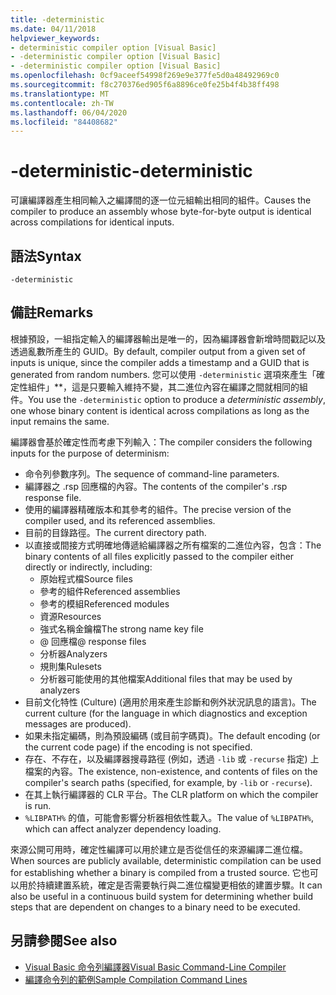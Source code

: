 ```yaml
---
title: -deterministic
ms.date: 04/11/2018
helpviewer_keywords:
- deterministic compiler option [Visual Basic]
- -deterministic compiler option [Visual Basic]
- -deterministic compiler option [Visual Basic]
ms.openlocfilehash: 0cf9aceef54998f269e9e377fe5d0a48492969c0
ms.sourcegitcommit: f8c270376ed905f6a8896ce0fe25b4f4b38ff498
ms.translationtype: MT
ms.contentlocale: zh-TW
ms.lasthandoff: 06/04/2020
ms.locfileid: "84408682"
---
```

# <a name="-deterministic"></a><span data-ttu-id="bd978-102">-deterministic</span><span class="sxs-lookup"><span data-stu-id="bd978-102">-deterministic</span></span>

<span data-ttu-id="bd978-103">可讓編譯器產生相同輸入之編譯間的逐一位元組輸出相同的組件。</span><span class="sxs-lookup"><span data-stu-id="bd978-103">Causes the compiler to produce an assembly whose byte-for-byte output is identical across compilations for identical inputs.</span></span>

## <a name="syntax"></a><span data-ttu-id="bd978-104">語法</span><span class="sxs-lookup"><span data-stu-id="bd978-104">Syntax</span></span>

```console
-deterministic
```

## <a name="remarks"></a><span data-ttu-id="bd978-105">備註</span><span class="sxs-lookup"><span data-stu-id="bd978-105">Remarks</span></span>

<span data-ttu-id="bd978-106">根據預設，一組指定輸入的編譯器輸出是唯一的，因為編譯器會新增時間戳記以及透過亂數所產生的 GUID。</span><span class="sxs-lookup"><span data-stu-id="bd978-106">By default, compiler output from a given set of inputs is unique, since the compiler adds a timestamp and a GUID that is generated from random numbers.</span></span> <span data-ttu-id="bd978-107">您可以使用 `-deterministic` 選項來產生「確定性組件」\*\*，這是只要輸入維持不變，其二進位內容在編譯之間就相同的組件。</span><span class="sxs-lookup"><span data-stu-id="bd978-107">You use the `-deterministic` option to produce a *deterministic assembly*, one whose binary content is identical across compilations as long as the input remains the same.</span></span>

<span data-ttu-id="bd978-108">編譯器會基於確定性而考慮下列輸入：</span><span class="sxs-lookup"><span data-stu-id="bd978-108">The compiler considers the following inputs for the purpose of determinism:</span></span>

- <span data-ttu-id="bd978-109">命令列參數序列。</span><span class="sxs-lookup"><span data-stu-id="bd978-109">The sequence of command-line parameters.</span></span>
- <span data-ttu-id="bd978-110">編譯器之 .rsp 回應檔的內容。</span><span class="sxs-lookup"><span data-stu-id="bd978-110">The contents of the compiler's .rsp response file.</span></span>
- <span data-ttu-id="bd978-111">使用的編譯器精確版本和其參考的組件。</span><span class="sxs-lookup"><span data-stu-id="bd978-111">The precise version of the compiler used, and its referenced assemblies.</span></span>
- <span data-ttu-id="bd978-112">目前的目錄路徑。</span><span class="sxs-lookup"><span data-stu-id="bd978-112">The current directory path.</span></span>
- <span data-ttu-id="bd978-113">以直接或間接方式明確地傳遞給編譯器之所有檔案的二進位內容，包含：</span><span class="sxs-lookup"><span data-stu-id="bd978-113">The binary contents of all files explicitly passed to the compiler either directly or indirectly, including:</span></span>
  - <span data-ttu-id="bd978-114">原始程式檔</span><span class="sxs-lookup"><span data-stu-id="bd978-114">Source files</span></span>
  - <span data-ttu-id="bd978-115">參考的組件</span><span class="sxs-lookup"><span data-stu-id="bd978-115">Referenced assemblies</span></span>
  - <span data-ttu-id="bd978-116">參考的模組</span><span class="sxs-lookup"><span data-stu-id="bd978-116">Referenced modules</span></span>
  - <span data-ttu-id="bd978-117">資源</span><span class="sxs-lookup"><span data-stu-id="bd978-117">Resources</span></span>
  - <span data-ttu-id="bd978-118">強式名稱金鑰檔</span><span class="sxs-lookup"><span data-stu-id="bd978-118">The strong name key file</span></span>
  - <span data-ttu-id="bd978-119">@ 回應檔</span><span class="sxs-lookup"><span data-stu-id="bd978-119">@ response files</span></span>
  - <span data-ttu-id="bd978-120">分析器</span><span class="sxs-lookup"><span data-stu-id="bd978-120">Analyzers</span></span>
  - <span data-ttu-id="bd978-121">規則集</span><span class="sxs-lookup"><span data-stu-id="bd978-121">Rulesets</span></span>
  - <span data-ttu-id="bd978-122">分析器可能使用的其他檔案</span><span class="sxs-lookup"><span data-stu-id="bd978-122">Additional files that may be used by analyzers</span></span>
- <span data-ttu-id="bd978-123">目前文化特性 (Culture) (適用於用來產生診斷和例外狀況訊息的語言)。</span><span class="sxs-lookup"><span data-stu-id="bd978-123">The current culture (for the language in which diagnostics and exception messages are produced).</span></span>
- <span data-ttu-id="bd978-124">如果未指定編碼，則為預設編碼 (或目前字碼頁)。</span><span class="sxs-lookup"><span data-stu-id="bd978-124">The default encoding (or the current code page) if the encoding is not specified.</span></span>
- <span data-ttu-id="bd978-125">存在、不存在，以及編譯器搜尋路徑 (例如，透過 `-lib` 或 `-recurse` 指定) 上檔案的內容。</span><span class="sxs-lookup"><span data-stu-id="bd978-125">The existence, non-existence, and contents of files on the compiler's search paths (specified, for example, by `-lib` or `-recurse`).</span></span>
- <span data-ttu-id="bd978-126">在其上執行編譯器的 CLR 平台。</span><span class="sxs-lookup"><span data-stu-id="bd978-126">The CLR platform on which the compiler is run.</span></span>
- <span data-ttu-id="bd978-127">`%LIBPATH%` 的值，可能會影響分析器相依性載入。</span><span class="sxs-lookup"><span data-stu-id="bd978-127">The value of `%LIBPATH%`, which can affect analyzer dependency loading.</span></span>

<span data-ttu-id="bd978-128">來源公開可用時，確定性編譯可以用於建立是否從信任的來源編譯二進位檔。</span><span class="sxs-lookup"><span data-stu-id="bd978-128">When sources are publicly available, deterministic compilation can be used for establishing whether a binary is compiled from a trusted source.</span></span> <span data-ttu-id="bd978-129">它也可以用於持續建置系統，確定是否需要執行與二進位檔變更相依的建置步驟。</span><span class="sxs-lookup"><span data-stu-id="bd978-129">It can also be useful in a continuous build system for determining whether build steps that are dependent on changes to a binary need to be executed.</span></span>

## <a name="see-also"></a><span data-ttu-id="bd978-130">另請參閱</span><span class="sxs-lookup"><span data-stu-id="bd978-130">See also</span></span>

- [<span data-ttu-id="bd978-131">Visual Basic 命令列編譯器</span><span class="sxs-lookup"><span data-stu-id="bd978-131">Visual Basic Command-Line Compiler</span></span>](index.md)
- [<span data-ttu-id="bd978-132">編譯命令列的範例</span><span class="sxs-lookup"><span data-stu-id="bd978-132">Sample Compilation Command Lines</span></span>](sample-compilation-command-lines.md)
